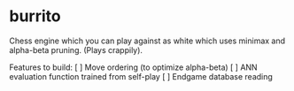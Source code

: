 # burrito
Chess engine which you can play against as white which uses minimax and alpha-beta pruning. (Plays crappily).

Features to build:
[ ] Move ordering (to optimize alpha-beta)
[ ] ANN evaluation function trained from self-play
[ ] Endgame database reading
